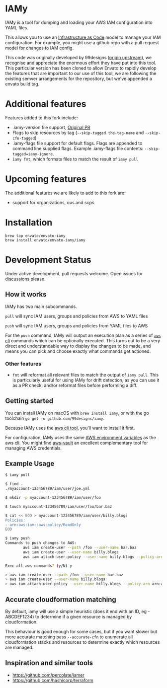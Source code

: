 # IAMy

IAMy is a tool for dumping and loading your AWS IAM configuration into YAML files.

This allows you to use an [Infrastructure as Code](https://en.wikipedia.org/wiki/Infrastructure_as_Code) model to manage your IAM configuration. For example, you might use a github repo with a pull request model for changes to IAM config.

This code was originally developed by 99designs ([origin upstream](https://github.com/99designs/iamy.git)), we recognise and appreciate the enormous effort they have put into this tool.
This particular version has been cloned to allow Envato to rapidly develop the features that are important to our use of this tool, we are following the existing semver arrangements for the repository, but we've appended a envato build tag.

# Additional features

Features added to this fork include:
- .iamy-version file support, [Original PR](https://github.com/99designs/iamy/pull/63)
- Flags to skip resources by tag (`--skip-tagged the-tag-name` and `--skip-cfn-tagged`)
- .iamy-flags file support for default flags. Flags are appended to command line supplied flags. Example .iamy-flags file
  contents: `--skip-tagged=iamy-ignore`.
- `iamy fmt`, which formats files to match the result of `iamy pull`

# Upcoming features

The additional features we are likely to add to this fork are:
- support for organizations, ous and scps

# Installation

```
brew tap envato/envato-iamy
brew install envato/envato-iamy/iamy
```

# Development Status

Under active development, pull requests welcome.  Open issues for discussions please.

## How it works

IAMy has two main subcommands.

`pull` will sync IAM users, groups and policies from AWS to YAML files

`push` will sync IAM users, groups and policies from YAML files to AWS

For the `push` command, IAMy will output an execution plan as a series of [`aws` cli](https://aws.amazon.com/cli/) commands which can be optionally executed. This turns out to be a very direct and understandable way to display the changes to be made, and means you can pick and choose exactly what commands get actioned.

### Other features

- `fmt` will reformat all relevant files to match the output of `iamy pull`. This is particularly useful for using IAMy for drift detection, as you can use it as a PR check, and/or reformat files before performing a diff.

## Getting started

You can install IAMy on macOS with `brew install iamy`, or with the go toolchain `go get -u github.com/99designs/iamy`.

Because IAMy uses the [aws cli tool](https://aws.amazon.com/cli/), you'll want to install it first.

For configuration, IAMy uses the same [AWS environment variables](http://docs.aws.amazon.com/cli/latest/userguide/cli-environment.html) as the aws cli. You might find [aws-vault](https://github.com/99designs/aws-vault) an excellent complementary tool for managing AWS credentials.


## Example Usage

```bash
$ iamy pull

$ find .
./myaccount-123456789/iam/user/joe.yml

$ mkdir -p myaccount-123456789/iam/user/foo

$ touch myaccount-123456789/iam/user/foo/bar.baz

$ cat << EOD > myaccount-123456789/iam/user/billy.blogs
Policies:
- arn:aws:iam::aws:policy/ReadOnly
EOD

$ iamy push
Commands to push changes to AWS:
        aws iam create-user --path /foo --user-name bar.baz
        aws iam create-user --user-name billy.blogs
        aws iam attach-user-policy --user-name billy.blogs --policy-arn arn:aws:iam::aws:policy/ReadOnly

Exec all aws commands? (y/N) y

> aws iam create-user --path /foo --user-name bar.baz
> aws iam create-user --user-name billy.blogs
> aws iam attach-user-policy --user-name billy.blogs --policy-arn arn:aws:iam::aws:policy/ReadOnly
```

## Accurate cloudformation matching

By default, iamy will use a simple heuristic (does it end with an ID, eg -ABCDEF1234) to determine if a given resource is managed by cloudformation.

This behaviour is good enough for some cases, but if you want slower but more accurate matching pass `--accurate-cfn`
to enumerate all cloudformation stacks and resources to determine exactly which resources are managed.

## Inspiration and similar tools
- https://github.com/percolate/iamer
- https://github.com/hashicorp/terraform
